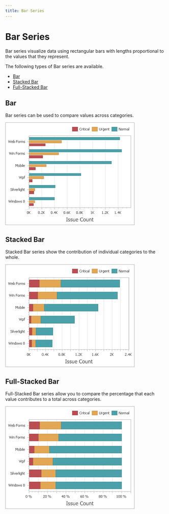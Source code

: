 ```yaml
---
title: Bar Series
---
```

# Bar Series
Bar series visualize data using rectangular bars with lengths proportional to the values that they represent.

The following types of Bar series are available.
* [Bar](#bar)
* [Stacked Bar](#stacked-bar)
* [Full-Stacked Bar](#full-stacked-bar)

## <a name="bar"/>Bar
Bar series can be used to compare values across categories.

![BarSeries_Bar](../../../../../images/Img117740.png)

## <a name="stacked-bar"/>Stacked Bar
Stacked Bar series show the contribution of individual categories to the whole.

![BarSeries_StackedBar](../../../../../images/Img117741.png)

## <a name="full-stacked-bar"/>Full-Stacked Bar
Full-Stacked Bar series allow you to compare the percentage that each value contributes to a total across categories.

![BarSeries_FullStackedBar](../../../../../images/Img117742.png)